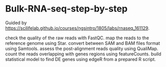 # Bulk-RNA-seq-step-by-step

Guided by https://scilifelab.github.io/courses/ngsintro/1805/labs/rnaseq_161129.

check the quality of the raw reads with FastQC.
map the reads to the reference genome using Star.
convert between SAM and BAM files format using Samtools.
assess the post-alignment reads quality using QualiMap.
count the reads overlapping with genes regions using featureCounts.
build statistical model to find DE genes using edgeR from a prepared R script.
